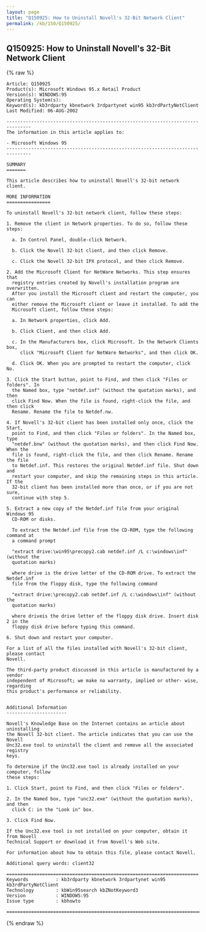 ```yaml
---
layout: page
title: "Q150925: How to Uninstall Novell's 32-Bit Network Client"
permalink: /kb/150/Q150925/
---
```


## Q150925: How to Uninstall Novell's 32-Bit Network Client

{% raw %}

	Article: Q150925
	Product(s): Microsoft Windows 95.x Retail Product
	Version(s): WINDOWS:95
	Operating System(s): 
	Keyword(s): kb3rdparty kbnetwork 3rdpartynet win95 kb3rdPartyNetClient
	Last Modified: 06-AUG-2002
	
	-------------------------------------------------------------------------------
	The information in this article applies to:
	
	- Microsoft Windows 95 
	-------------------------------------------------------------------------------
	
	SUMMARY
	=======
	
	This article describes how to uninstall Novell's 32-bit network client.
	
	MORE INFORMATION
	================
	
	To uninstall Novell's 32-bit network client, follow these steps:
	
	1. Remove the client in Network properties. To do so, follow these steps:
	
	  a. In Control Panel, double-click Network.
	
	  b. Click the Novell 32-bit client, and then click Remove.
	
	  c. Click the Novell 32-bit IPX protocol, and then click Remove.
	
	2. Add the Microsoft Client for NetWare Networks. This step ensures that
	  registry entries created by Novell's installation program are overwritten.
	  After you install the Microsoft client and restart the computer, you can
	  either remove the Microsoft client or leave it installed. To add the
	  Microsoft client, follow these steps:
	
	  a. In Network properties, click Add.
	
	  b. Click Client, and then click Add.
	
	  c. In the Manufacturers box, click Microsoft. In the Network Clients box,
	     click "Microsoft Client for NetWare Networks", and then click OK.
	
	  d. Click OK. When you are prompted to restart the computer, click No.
	
	3. Click the Start button, point to Find, and then click "Files or folders". In
	  the Named box, type "netdef.inf" (without the quotation marks), and then
	  click Find Now. When the file is found, right-click the file, and then click
	  Rename. Rename the file to Netdef.nw.
	
	4. If Novell's 32-bit client has been installed only once, click the Start,
	  point to Find, and then click "Files or folders". In the Named box, type
	  "netdef.bnw" (without the quotation marks), and then click Find Now. When the
	  file is found, right-click the file, and then click Rename. Rename the file
	  to Netdef.inf. This restores the original Netdef.inf file. Shut down and
	  restart your computer, and skip the remaining steps in this article. If the
	  32-bit client has been installed more than once, or if you are not sure,
	  continue with step 5.
	
	5. Extract a new copy of the Netdef.inf file from your original Windows 95
	  CD-ROM or disks.
	
	  To extract the Netdef.inf file from the CD-ROM, type the following command at
	  a command prompt
	
	  "extract drive:\win95\precopy2.cab netdef.inf /L c:\windows\inf" (without the
	  quotation marks)
	
	  where drive is the drive letter of the CD-ROM drive. To extract the Netdef.inf
	  file from the floppy disk, type the following command
	
	  "extract drive:\precopy2.cab netdef.inf /L c:\windows\inf" (without the
	  quotation marks)
	
	  where driveis the drive letter of the floppy disk drive. Insert disk 2 in the
	  floppy disk drive before typing this command.
	
	6. Shut down and restart your computer.
	
	For a list of all the files installed with Novell's 32-bit client, please contact
	Novell.
	
	The third-party product discussed in this article is manufactured by a vendor
	independent of Microsoft; we make no warranty, implied or other- wise, regarding
	this product's performance or reliability.
	
	
	Additional Information
	----------------------
	
	Novell's Knowledge Base on the Internet contains an article about uninstalling
	the Novell 32-bit client. The article indicates that you can use the Novell
	Unc32.exe tool to uninstall the client and remove all the associated registry
	keys.
	
	To determine if the Unc32.exe tool is already installed on your computer, follow
	these steps:
	
	1. Click Start, point to Find, and then click "Files or folders".
	
	2. In the Named box, type "unc32.exe" (without the quotation marks), and then
	  click C: in the "Look in" box.
	
	3. Click Find Now.
	
	If the Unc32.exe tool is not installed on your computer, obtain it from Novell
	Technical Support or download it from Novell's Web site.
	
	For information about how to obtain this file, please contact Novell.
	
	Additional query words: client32
	
	======================================================================
	Keywords          : kb3rdparty kbnetwork 3rdpartynet win95 kb3rdPartyNetClient 
	Technology        : kbWin95search kbZNotKeyword3
	Version           : WINDOWS:95
	Issue type        : kbhowto
	
	=============================================================================
	

{% endraw %}
